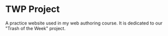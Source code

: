 # TWP Project
 A practice website used in my web authoring course. It is dedicated to our "Trash of the Week" project.
